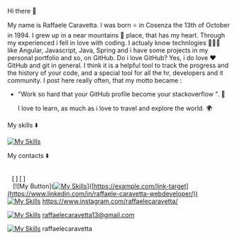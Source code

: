 
Hi there 👋

My name is Raffaele Caravetta. 
I was born ⭐ in Cosenza the 13th of October in 1994. I grew up in a near mountains 🌄 place, that has my heart. Through my experienced i fell in love with coding. I actualy know technlogies 👨🏽‍💻 like Angular, Javascript, Java, Spring and i have some projects in my personal portfolio and so, on GitHub. Do i love GitHub? Yes, i do love ❤️ GitHub and git in general. I think it is a helpful tool to track the progress and the history of your code, and a special tool for all the hr, developers and it community. I post here really often, that my motto became : 

- "Work so hard that your GitHub profile become your stackoverflow ". 💬

  I love to learn, as much as i love to travel and explore the world. 🌍

My skills ⬇️

[![My Skills](https://skillicons.dev/icons?i=angular,atom,bash,js,html,css,bootstrap,blender,eclipse,firebase,git,github,heroku,hibernate,idea,ai,mysql,nodej,postgres,spring,stackoverflow,threejs,ts,vscode)](https://skillicons.dev)


My contacts ⬇️

<kbd> <br> [][] <br> </kbd>
[![My Button]([![My Skills](https://skillicons.dev/icons?i=linkedin)](https://skillicons.dev)]([https://example.com/link-target](https://www.linkedin.com/in/raffaele-caravetta-webdeveloper/))
[![My Skills](https://skillicons.dev/icons?i=instagram)](https://skillicons.dev) https://www.instagram.com/raffaelecaravetta/

[![My Skills](https://skillicons.dev/icons?i=gmail)](https://skillicons.dev) raffaelecaravetta13@gmail.com  

[![My Skills](https://skillicons.dev/icons?i=discord)](https://skillicons.dev) raffaelecaravetta




